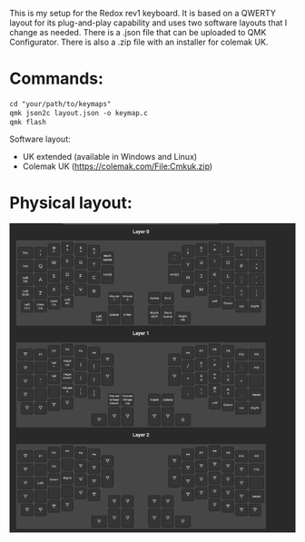 This is my setup for the Redox rev1 keyboard. It is based on a QWERTY layout for its plug-and-play capability and uses two software layouts that I change as needed.
There is a .json file that can be uploaded to QMK Configurator. There is also a .zip file with an installer for colemak UK.

# Commands:
```
cd "your/path/to/keymaps"
qmk json2c layout.json -o keymap.c
qmk flash
```


 Software layout:
- UK extended (available in Windows and Linux)
- Colemak UK (https://colemak.com/File:Cmkuk.zip)

# Physical layout:

![Physical layout](layout.png)